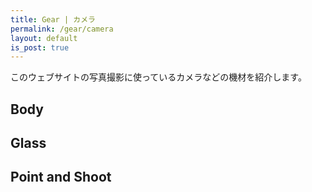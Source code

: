```yaml
---
title: Gear | カメラ
permalink: /gear/camera
layout: default
is_post: true
---
```


このウェブサイトの写真撮影に使っているカメラなどの機材を紹介します。

## Body

## Glass

## Point and Shoot
